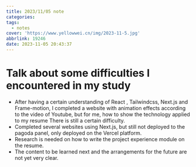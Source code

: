 ```yaml
---
title: 2023/11/05 note
categories:
tags:
  - notes
cover: 'https://www.yellowwei.cn/img/2023-11-5.jpg'
abbrlink: 19246
date: 2023-11-05 20:43:37
---
```


# Talk about some difficulties I encountered in my study

- After having a certain understanding of React , Tailwindcss, Next.js and Frame-motion, I completed a website with animation effects according to the video of Youtube, but for me, how to show the technology applied to my resume There is still a certain difficulty.
- Completed several websites using Next.js, but still not deployed to the pagoda panel, only deployed on the Vercel platform.
- Research is needed on how to write the project experience module on the resume.
- The content to be learned next and the arrangements for the future are not yet very clear.
